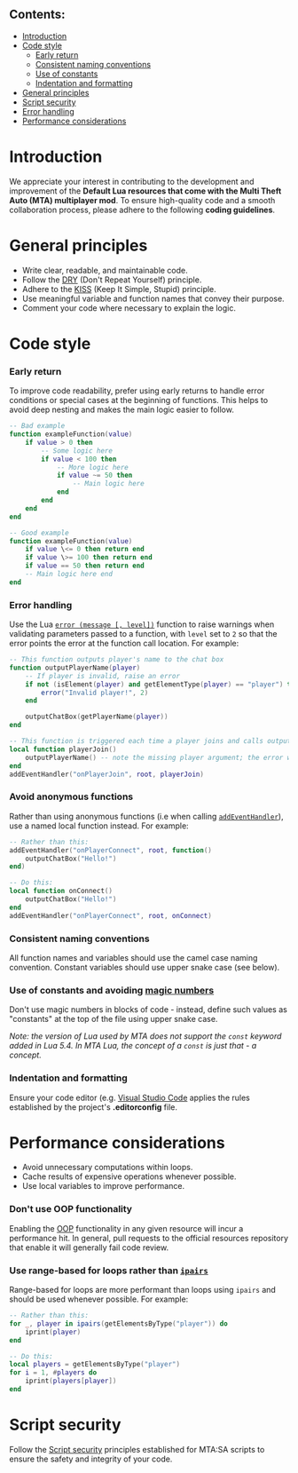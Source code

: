 ## Contents:
- [Introduction](#introduction)
- [Code style](#code-style)
    - [Early return](#early-return)
    - [Consistent naming conventions](#consistent-naming-conventions)
    - [Use of constants](#use-of-constants)
    - [Indentation and formatting](#indentation-and-formatting)
- [General principles](#general-principles)
- [Script security](#script-security)
- [Error handling](#error-handling)
- [Performance considerations](#performance-considerations)

# Introduction

We appreciate your interest in contributing to the development and
improvement of the **Default Lua resources that come with the Multi
Theft Auto (MTA) multiplayer mod**. To ensure high-quality code and a
smooth collaboration process, please adhere to the following **coding
guidelines**.

# General principles

-   Write clear, readable, and maintainable code.
-   Follow the [DRY](https://en.wikipedia.org/wiki/Don%27t_repeat_yourself)
    (Don't Repeat Yourself) principle.
-   Adhere to the [KISS](https://en.wikipedia.org/wiki/KISS_principle)
    (Keep It Simple, Stupid) principle.
-   Use meaningful variable and function names that convey their purpose.
-   Comment your code where necessary to explain the logic.

# Code style

### Early return

To improve code readability, prefer using early returns to handle error
conditions or special cases at the beginning of functions. This helps to
avoid deep nesting and makes the main logic easier to follow.

```lua
-- Bad example 
function exampleFunction(value) 
    if value > 0 then 
        -- Some logic here 
        if value < 100 then 
            -- More logic here 
            if value ~= 50 then 
                -- Main logic here 
            end 
        end 
    end 
end 

-- Good example 
function exampleFunction(value) 
    if value \<= 0 then return end 
    if value \>= 100 then return end 
    if value == 50 then return end 
    -- Main logic here end 
end
```

### Error handling

Use the Lua [`error (message [, level])`](https://www.lua.org/manual/5.1/manual.html#pdf-error) function to raise warnings when validating parameters passed to a function, with `level` set to `2` so that the error points the error at the function call location. For example:

```lua
-- This function outputs player's name to the chat box
function outputPlayerName(player)
    -- If player is invalid, raise an error
    if not (isElement(player) and getElementType(player) == "player") then
        error("Invalid player!", 2)
    end

    outputChatBox(getPlayerName(player))
end

-- This function is triggered each time a player joins and calls outputPlayerName
local function playerJoin()
    outputPlayerName() -- note the missing player argument; the error will point to this line
end
addEventHandler("onPlayerJoin", root, playerJoin)
```

### Avoid anonymous functions

Rather than using anonymous functions (i.e when calling [`addEventHandler`](https://wiki.multitheftauto.com/wiki/AddEventHandler)), use a named local function instead. For example:

```lua
-- Rather than this:
addEventHandler("onPlayerConnect", root, function()
    outputChatBox("Hello!")
end)

-- Do this:
local function onConnect()
    outputChatBox("Hello!")
end
addEventHandler("onPlayerConnect", root, onConnect)
```

### Consistent naming conventions

All function names and variables should use the camel case naming convention. Constant variables should use upper snake case (see below).

### Use of constants and avoiding [magic numbers](https://en.wikipedia.org/wiki/Magic_number_(programming))

Don't use magic numbers in blocks of code - instead, define such values as "constants" at the top of the file using upper snake case.

*Note: the version of Lua used by MTA does not support the `const` keyword added in Lua 5.4. In MTA Lua, the concept of a `const` is just that - a concept.*


### Indentation and formatting

Ensure your code editor (e.g. [Visual Studio Code](https://code.visualstudio.com/) 
applies the rules established by the project's **.editorconfig** file.

# Performance considerations

-   Avoid unnecessary computations within loops.
-   Cache results of expensive operations whenever possible.
-   Use local variables to improve performance.

### Don't use OOP functionality

Enabling the [OOP](https://wiki.multitheftauto.com/wiki/OOP) functionality in any given resource will incur a performance hit. In general, pull requests to the official resources repository that enable it will generally fail code review.

### Use range-based for loops rather than [`ipairs`](https://www.lua.org/manual/5.1/manual.html#pdf-ipairs)

Range-based for loops are more performant than loops using `ipairs` and should be used whenever possible. For example:

```lua
-- Rather than this:
for _, player in ipairs(getElementsByType("player")) do
    iprint(player)
end

-- Do this:
local players = getElementsByType("player")
for i = 1, #players do
    iprint(players[player])
end
```

# Script security

Follow the [Script security](https://wiki.multitheftauto.com/wiki/Script_security) 
principles established for MTA:SA scripts to ensure the safety and integrity of your code.



